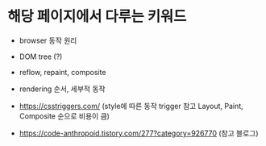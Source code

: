 # 해당 페이지에서 다루는 키워드

- browser 동작 원리
- DOM tree (?)
- reflow, repaint, composite
- rendering 순서, 세부적 동작



- https://csstriggers.com/ (style에 따른 동작 trigger 참고 Layout, Paint, Composite 순으로 비용이 큼)
- https://code-anthropoid.tistory.com/277?category=926770 (참고 블로그)
